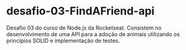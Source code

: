 # desafio-03-FindAFriend-api
Desafio 03 do curso de Node.js da Rocketseat. Consistem no desenvolvimento de uma API para a adoção de animais utilizando os princípios SOLID e implementação de testes.
